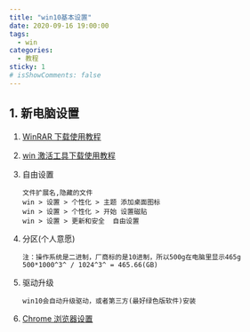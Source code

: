 ```yaml
---
title: "win10基本设置"
date: 2020-09-16 19:00:00
tags:
  - win
categories:
  - 教程
sticky: 1
# isShowComments: false
---
```




## 1. 新电脑设置

1. [WinRAR 下载使用教程](/views/course/normal/200916winrar.html)
2. [win 激活工具下载使用教程](/views/course/win/200916win激活.html)
3. 自由设置
   ```
   文件扩展名,隐藏的文件
   win > 设置 > 个性化 > 主题 添加桌面图标
   win > 设置 > 个性化 > 开始 设置磁贴
   win > 设置 > 更新和安全  自由设置
   ```
4. 分区(个人意愿)

   ```
   注：操作系统是二进制，厂商标的是10进制，所以500g在电脑里显示465g
   500*1000^3^ / 1024^3^ = 465.66(GB)
   ```

5. 驱动升级
   ```
   win10会自动升级驱动，或者第三方(最好绿色版软件)安装
   ```
6. [Chrome 浏览器设置](/views/course/win/200916chrome.html)
